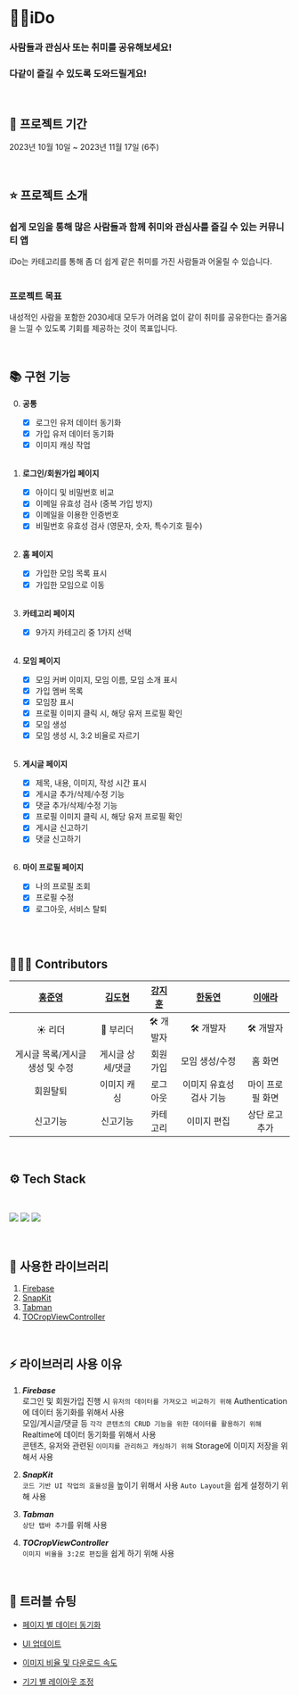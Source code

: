 <br>

# 👍🏻iDo

### **사람들과 관심사 또는 취미를 공유해보세요!**
### **다같이 즐길 수 있도록 도와드릴게요!**

<br>

## 📆 프로젝트 기간

2023년 10월 10일 ~ 2023년 11월 17일 (6주)

<br>

## ⭐️ 프로젝트 소개
### 쉽게 모임을 통해 많은 사람들과 함께 취미와 관심사를 즐길 수 있는 커뮤니티 앱
iDo는 카테고리를 통해 좀 더 쉽게 같은 취미를 가진 사람들과 어울릴 수 있습니다. <br>
<br>

### 프로젝트 목표
내성적인 사람을 포함한 2030세대 모두가 어려움 없이 같이 취미를 공유한다는 즐거움을 느낄 수 있도록 기회를 제공하는 것이 목표입니다. <br>

<br>

## 📚 구현 기능
    
0. **공통**
    - [x] 로그인 유저 데이터 동기화
    - [x] 가입 유저 데이터 동기화
    - [x] 이미지 캐싱 작업
    
   <br>

1. **로그인/회원가입 페이지**
    - [x] 아이디 및 비밀번호 비교
    - [x] 이메일 유효성 검사 (중복 가입 방지)
    - [x] 이메일을 이용한 인증번호
    - [x] 비밀번호 유효성 검사 (영문자, 숫자, 특수기호 필수)
    
    <br>
  
2. **홈 페이지**
    - [x] 가입한 모임 목록 표시
    - [x] 가입한 모임으로 이동
    
    <br>
    
3. **카테고리 페이지**
    - [x] 9가지 카테고리 중 1가지 선택
    
    <br>
    
4. **모임 페이지**
    - [x] 모임 커버 이미지, 모임 이름, 모임 소개 표시
    - [x] 가입 멤버 목록
    - [x] 모임장 표시
    - [x] 프로필 이미지 클릭 시, 해당 유저 프로필 확인
    - [x] 모임 생성 
    - [x] 모임 생성 시, 3:2 비율로 자르기
    
    <br>

5. **게시글 페이지**
    - [x] 제목, 내용, 이미지, 작성 시간 표시
    - [x] 게시글 추가/삭제/수정 기능
    - [x] 댓글 추가/삭제/수정 기능
    - [x] 프로필 이미지 클릭 시, 해당 유저 프로필 확인
    - [x] 게시글 신고하기
    - [x] 댓글 신고하기
    
    <br>

6. **마이 프로필 페이지**
    - [x] 나의 프로필 조회
    - [x] 프로필 수정
    - [x] 로그아웃, 서비스 탈퇴
    
    <br>
    
<br>

## 👩🏻‍💻 Contributors

| [홍준영](https://github.com/wnsdud0721) | [김도현](https://github.com/jingni1115) | [강지훈](https://github.com/KangJiHun1028) | [한동연](https://github.com/Direchan) | [이애라](https://github.com/aera11) |
| :----------------------------------: | :---------------------------------------: | :-----------------------------------: | :-----------------------------------: | :------------------------------------: |
|               ☀️ 리더                 |                ️🌙 부리더                    |               🛠️ 개발자                 |                🛠️ 개발자                |                🛠️ 개발자                   |
|       게시글 목록/게시글 생성 및 수정       |                 게시글 상세/댓글            |                 회원가입                 |               모임 생성/수정              |                 홈 화면                    |
|              회원탈퇴                 |                 이미지 캐싱                  |                 로그아웃                  |            이미지 유효성 검사 기능          |                마이 프로필 화면            |
|              신고기능                 |                 신고기능                    |                 카테고리                  |               이미지 편집                |                상단 로고 추가              |

<br>

## ⚙️ <b>Tech Stack</b>

<br>

<img src="https://img.shields.io/badge/Xcode-147EFB?style=for-the-badge&logo=Xcode&logoColor=white"/></a>
<img src="https://img.shields.io/badge/Swift-F05138?style=for-the-badge&logo=Swift&logoColor=white"/></a>
<img src="https://img.shields.io/badge/Firebase-FFCA28?style=for-the-badge&logo=Firebase&logoColor=white"/></a>

<br>
<div align="left">

## 🏹 사용한 라이브러리

1. [Firebase](https://github.com/firebase/firebase-ios-sdk)
2. [SnapKit](https://github.com/SnapKit/SnapKit)
3. [Tabman](https://github.com/uias/Tabman)
4. [TOCropViewController](https://github.com/TimOliver/TOCropViewController)

<br>

## ⚡️ 라이브러리 사용 이유
   
1. ***Firebase*** <br>
    로그인 및 회원가입 진행 시 `유저의 데이터를 가져오고 비교하기 위해` Authentication에 데이터 동기화를 위해서 사용 <br>
    모임/게시글/댓글 등 `각각 콘텐츠의 CRUD 기능을 위한 데이터를 활용하기 위해` Realtime에 데이터 동기화를 위해서 사용 <br>
    콘텐츠, 유저와 관련된 `이미지를 관리하고 캐싱하기 위해` Storage에 이미지 저장을 위해서 사용 <br>
   
2. ***SnapKit*** <br>
    `코드 기반 UI 작업의 효율성`을 높이기 위해서 사용
    `Auto Layout`을 쉽게 설정하기 위해 사용
   
3. ***Tabman*** <br>
    `상단 탭바 추가`를 위해 사용
   
4. ***TOCropViewController*** <br>
    `이미지 비율을 3:2로 편집`을 쉽게 하기 위해 사용
 
<br>

## 🔫 트러블 슈팅

- [페이지 별 데이터 동기화](https://boundless-periwinkle-f12.notion.site/762b7a714ee34fc1a82876d0ec7ead4e?pvs=4)

- [UI 업데이트](https://boundless-periwinkle-f12.notion.site/UI-72b2cb78789a44feb79eb344af85223f?pvs=4)

- [이미지 비율 및 다운로드 속도](https://boundless-periwinkle-f12.notion.site/0a66bb604b6c467c86b52d78ed5e36e6?pvs=4)

- [기기 별 레이아웃 조정](https://boundless-periwinkle-f12.notion.site/a411a7136c9240d9879d15b7d339eaa0?pvs=4)

<br>
